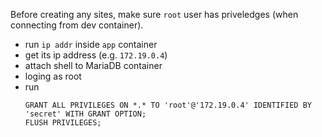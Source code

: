 Before creating any sites, make sure `root` user has priveledges (when connecting from dev container).
- run `ip addr` inside `app` container
- get its ip address (e.g. `172.19.0.4`)
- attach shell to MariaDB container
- loging as root
- run
    ```
    GRANT ALL PRIVILEGES ON *.* TO 'root'@'172.19.0.4' IDENTIFIED BY 'secret' WITH GRANT OPTION;
    FLUSH PRIVILEGES;
    ```